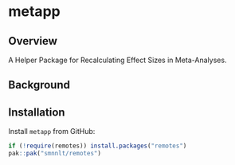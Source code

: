 # metapp


<!-- README.md is generated from README.qmd. Please edit that file -->

## Overview

A Helper Package for Recalculating Effect Sizes in Meta-Analyses.

## Background

## Installation

Install `metapp` from GitHub:

``` r
if (!require(remotes)) install.packages("remotes")
pak::pak("smnnlt/remotes")
```
